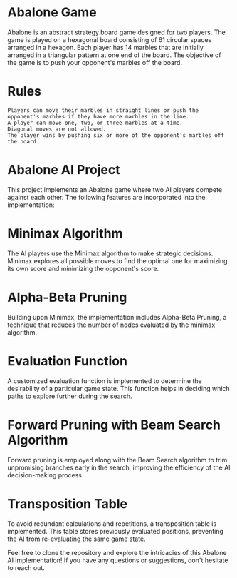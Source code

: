 # Abalone Game

Abalone is an abstract strategy board game designed for two players. The game is played on a hexagonal board consisting of 61 circular spaces arranged in a hexagon. Each player has 14 marbles that are initially arranged in a triangular pattern at one end of the board. The objective of the game is to push your opponent's marbles off the board.

# Rules

    Players can move their marbles in straight lines or push the opponent's marbles if they have more marbles in the line.
    A player can move one, two, or three marbles at a time.
    Diagonal moves are not allowed.
    The player wins by pushing six or more of the opponent's marbles off the board.

# Abalone AI Project

This project implements an Abalone game where two AI players compete against each other. The following features are incorporated into the implementation:
# Minimax Algorithm

The AI players use the Minimax algorithm to make strategic decisions. Minimax explores all possible moves to find the optimal one for maximizing its own score and minimizing the opponent's score.
# Alpha-Beta Pruning

Building upon Minimax, the implementation includes Alpha-Beta Pruning, a technique that reduces the number of nodes evaluated by the minimax algorithm.
# Evaluation Function

A customized evaluation function is implemented to determine the desirability of a particular game state. This function helps in deciding which paths to explore further during the search.
# Forward Pruning with Beam Search Algorithm

Forward pruning is employed along with the Beam Search algorithm to trim unpromising branches early in the search, improving the efficiency of the AI decision-making process.
# Transposition Table

To avoid redundant calculations and repetitions, a transposition table is implemented. This table stores previously evaluated positions, preventing the AI from re-evaluating the same game state.

Feel free to clone the repository and explore the intricacies of this Abalone AI implementation! If you have any questions or suggestions, don't hesitate to reach out.

